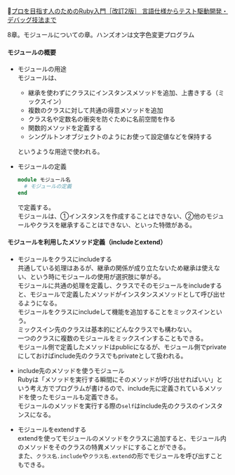 
📖[プロを目指す人のためのRuby入門［改訂2版］ 言語仕様からテスト駆動開発・デバッグ技法まで](https://gihyo.jp/book/2021/978-4-297-12437-3)

8章。モジュールについての章。ハンズオンは文字色変更プログラム

#### モジュールの概要

- モジュールの用途  
  モジュールは、
  - 継承を使わずにクラスにインスタンスメソッドを追加、上書きする（ミックスイン）
  - 複数のクラスに対して共通の得意メソッドを追加
  - クラス名や定数名の衝突を防ぐために名前空間を作る
  - 関数的メソッドを定義する
  - シングルトンオブジェクトのようにお使って設定値などを保持する
  
  というような用途で使われる。

- モジュールの定義  
  ```ruby
  module モジュール名
    # モジュールの定義
  end
  ```
  で定義する。  
  モジュールは、①インスタンスを作成することはできない、②他のモジュールやクラスを継承することはできない、といった特徴がある。  

#### モジュールを利用したメソッド定義（includeとextend）

- モジュールをクラスにincludeする  
  共通している処理はあるが、継承の関係が成り立たないため継承は使えない、という時にモジュールの使用が選択肢に挙がる。  
  モジュールに共通の処理を定義し、クラスでそのモジュールをincludeすると、モジュールで定義したメソッドがインスタンスメソッドとして呼び出せるようになる。  
  モジュールをクラスにincludeして機能を追加することをミックスインという。  
  ミックスイン先のクラスは基本的にどんなクラスでも構わない。  
  一つのクラスに複数のモジュールをミックスインすることもできる。  
  モジュール側で定義したメソッドはpublicになるが、モジュール側でprivateにしておけばinclude先のクラスでもprivateとして扱われる。  

- include先のメソッドを使うモジュール  
  Rubyは「メソッドを実行する瞬間にそのメソッドが呼び出せればいい」という考え方でプログラムが書けるので、include先に定義されているメソッドを使ったモジュールも定義できる。  
  モジュールのメソッドを実行する際の`self`はinclude先のクラスのインスタンスになる。  

- モジュールをextendする  
  extendを使ってモジュールのメソッドをクラスに追加すると、モジュール内のメソッドをそのクラスの特異メソッドにすることができる。  
  また、`クラス名.include`や`クラス名.extend`の形でモジュールを呼び出すこともできる。  
